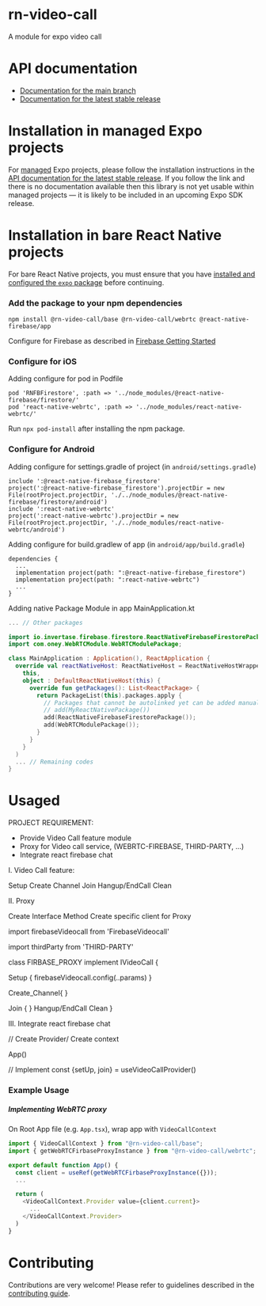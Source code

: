 # rn-video-call

A module for expo video call 

# API documentation

- [Documentation for the main branch](https://github.com/expo/expo/blob/main/docs/pages/versions/unversioned/sdk/rn-video-call.md)
- [Documentation for the latest stable release](https://docs.expo.dev/versions/latest/sdk/rn-video-call/)

# Installation in managed Expo projects

For [managed](https://docs.expo.dev/archive/managed-vs-bare/) Expo projects, please follow the installation instructions in the [API documentation for the latest stable release](#api-documentation). If you follow the link and there is no documentation available then this library is not yet usable within managed projects &mdash; it is likely to be included in an upcoming Expo SDK release.

# Installation in bare React Native projects

For bare React Native projects, you must ensure that you have [installed and configured the `expo` package](https://docs.expo.dev/bare/installing-expo-modules/) before continuing.

### Add the package to your npm dependencies

```
npm install @rn-video-call/base @rn-video-call/webrtc @react-native-firebase/app
```

Configure for Firebase as described in [Firebase Getting Started](https://rnfirebase.io)

### Configure for iOS

Adding configure for pod in Podfile
```
pod 'RNFBFirestore', :path => '../node_modules/@react-native-firebase/firestore/'
pod 'react-native-webrtc', :path => '../node_modules/react-native-webrtc/'
```

Run `npx pod-install` after installing the npm package.


### Configure for Android

Adding configure for settings.gradle of project (in `android/settings.gradle`)
```
include ':@react-native-firebase_firestore'
project(':@react-native-firebase_firestore').projectDir = new File(rootProject.projectDir, './../node_modules/@react-native-firebase/firestore/android')
include ':react-native-webrtc'
project(':react-native-webrtc').projectDir = new File(rootProject.projectDir, './../node_modules/react-native-webrtc/android')
```

Adding configure for build.gradlew of app (in `android/app/build.gradle`)
```
dependencies {
  ...
  implementation project(path: ":@react-native-firebase_firestore")
  implementation project(path: ":react-native-webrtc")
  ...
}
```

Adding native Package Module in app MainApplication.kt
``` kt
... // Other packages

import io.invertase.firebase.firestore.ReactNativeFirebaseFirestorePackage;
import com.oney.WebRTCModule.WebRTCModulePackage;

class MainApplication : Application(), ReactApplication {
  override val reactNativeHost: ReactNativeHost = ReactNativeHostWrapper(
    this,
    object : DefaultReactNativeHost(this) {
      override fun getPackages(): List<ReactPackage> {
        return PackageList(this).packages.apply {
          // Packages that cannot be autolinked yet can be added manually here, for example:
          // add(MyReactNativePackage())
          add(ReactNativeFirebaseFirestorePackage());
          add(WebRTCModulePackage());
        }
      }
    }
  )
  ... // Remaining codes
}
```

#  Usaged

PROJECT REQUIREMENT:

- Provide Video Call feature module
- Proxy for Video call service, (WEBRTC-FIREBASE, THIRD-PARTY, ...)
- Integrate react firebase chat

I. Video Call feature:
 
 Setup
 Create Channel
 Join
 Hangup/EndCall
 Clean

II. Proxy

 Create Interface Method
 Create specific client for Proxy 


import firebaseVideocall from 'FirebaseVideocall'

import thirdParty from 'THIRD-PARTY'

class FIRBASE_PROXY implement IVideoCall {

Setup {
  firebaseVideocall.config(..params)
 }

 Create_Channel{
 }

 Join {
 }
 Hangup/EndCall
 Clean
}

III. Integrate react firebase chat

// Create Provider/ Create context 

App()

// Implement
const {setUp, join} = useVideoCallProvider()

### Example Usage
##### Implementing WebRTC proxy

On Root App file (e.g. `App.tsx`), wrap app with `VideoCallContext`
```js
import { VideoCallContext } from "@rn-video-call/base";
import { getWebRTCFirbaseProxyInstance } from "@rn-video-call/webrtc";

export default function App() {
  const client = useRef(getWebRTCFirbaseProxyInstance({}));
  ...

  return (
    <VideoCallContext.Provider value={client.current}>
      ...
    </VideoCallContext.Provider>
  )
}
```

# Contributing

Contributions are very welcome! Please refer to guidelines described in the [contributing guide]( https://github.com/expo/expo#contributing).
